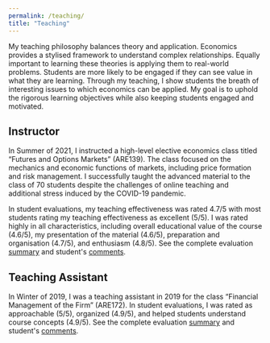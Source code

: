 ```yaml
---
permalink: /teaching/
title: "Teaching"
---
```


My teaching philosophy balances theory and application. Economics provides a stylised framework to understand complex relationships. Equally important to learning these theories is applying them to real-world problems. Students are more likely to be engaged if they can see value in what they are learning. Through my teaching, I show students the breath of interesting issues to which economics can be applied. My goal is to uphold the rigorous learning objectives while also keeping students engaged and motivated.

## Instructor

In Summer of 2021, I instructed a high-level elective economics class titled “Futures and Options Markets” (ARE139). The class focused on the mechanics and economic functions of markets, including price formation and risk management. I successfully taught the advanced material to the class of 70 students despite the challenges of online teaching and additional stress induced by the COVID-19 pandemic. 

In student evaluations, my teaching effectiveness was rated 4.7/5 with most students rating my teaching effectiveness as excellent (5/5). I was rated highly in all characteristics, including overall educational value of the course (4.6/5), my presentation of the material (4.6/5), preparation and organisation (4.7/5), and enthusiasm (4.8/5). See the complete evaluation [summary](../assets/ARE139_summary.pdf) and student's [comments](../assets/ARE139_comments.pdf).

## Teaching Assistant

In Winter of 2019, I was a teaching assistant in 2019 for the class “Financial Management of the Firm” (ARE172). In student evaluations, I was rated as approachable (5/5), organized (4.9/5), and helped students understand course concepts (4.9/5). See the complete evaluation [summary](../assets/ARE172_summary.pdf)  and student's [comments](../assets/ARE172_comments.pdf).

